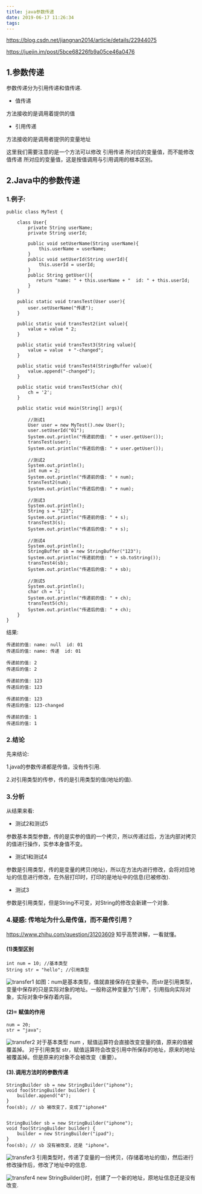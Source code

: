 ```yaml
---
title: java参数传递
date: 2019-06-17 11:26:34
tags:
---
```


https://blog.csdn.net/jiangnan2014/article/details/22944075

https://juejin.im/post/5bce68226fb9a05ce46a0476

## 1.参数传递

参数传递分为引用传递和值传递.

- 值传递

方法接收的是调用着提供的值

- 引用传递

方法接收的是调用者提供的变量地址


这里我们需要注意的是一个方法可以修改 引用传递 所对应的变量值，而不能修改 值传递 所对应的变量值，这是按值调用与引用调用的根本区别。

## 2.Java中的参数传递

### 1.例子:
```
public class MyTest {

    class User{
        private String userName;
        private String userId;

        public void setUserName(String userName){
            this.userName = userName;
        }
        public void setUserId(String userId){
            this.userId = userId;
        }
        public String getUser(){
           return "name: " + this.userName + "  id: " + this.userId;
        }
    }

    public static void transTest(User user){
        user.setUserName("传递");
    }

    public static void transTest2(int value){
        value = value * 2;
    }

    public static void transTest3(String value){
        value = value  + "-changed";
    }

    public static void transTest4(StringBuffer value){
        value.append("-changed");
    }

    public static void transTest5(char ch){
        ch = '2';
    }

    public static void main(String[] args){

        //测试1
        User user = new MyTest().new User();
        user.setUserId("01");
        System.out.println("传递前的值: " + user.getUser());
        transTest(user);
        System.out.println("传递后的值: " + user.getUser());

        //测试2
        System.out.println();
        int num = 2;
        System.out.println("传递前的值: " + num);
        transTest2(num);
        System.out.println("传递后的值: " + num);

        //测试3
        System.out.println();
        String s = "123";
        System.out.println("传递前的值: " + s);
        transTest3(s);
        System.out.println("传递后的值: " + s);

        //测试4
        System.out.println();
        StringBuffer sb = new StringBuffer("123");
        System.out.println("传递前的值: " + sb.toString());
        transTest4(sb);
        System.out.println("传递后的值: " + sb);

        //测试5
        System.out.println();
        char ch = '1';
        System.out.println("传递前的值: " + ch);
        transTest5(ch);
        System.out.println("传递后的值: " + ch);
    }
}

```

结果:
```
传递前的值: name: null  id: 01
传递后的值: name: 传递  id: 01

传递前的值: 2
传递后的值: 2

传递前的值: 123
传递后的值: 123

传递前的值: 123
传递后的值: 123-changed

传递前的值: 1
传递后的值: 1

```

### 2.结论

先来结论:<br>

1.java的参数传递都是传值，没有传引用.<br>

2.对引用类型的传参，传的是引用类型的值(地址的值).<br>


### 3.分析

从结果来看:<br>

- 测试2和测试5

参数基本类型参数，传的是实参的值的一个拷贝，所以传递过后，方法内部对拷贝的值进行操作，实参本身值不变。

- 测试1和测试4

参数是引用类型，传的是变量的拷贝(地址)，所以在方法内进行修改，会将对应地址的信息进行修改，在外层打印时，打印的是地址中的信息(已被修改).

- 测试3

参数是引用类型，但是String不可变，对String的修改会新建一个对象.


### 4.疑惑: 传地址为什么是传值，而不是传引用？

https://www.zhihu.com/question/31203609
知乎高赞讲解，一看就懂。<br>

#### (1)类型区别

```
int num = 10; //基本类型
String str = "hello"; //引用类型
```

![transfer1](http://67.216.218.49:8000/file/blogs/java/base/paramsTransfer1.jpg)
如图：num是基本类型，值就直接保存在变量中。而str是引用类型，变量中保存的只是实际对象的地址。一般称这种变量为"引用"，引用指向实际对象，实际对象中保存着内容。

#### (2)= 赋值的作用
```
num = 20;
str = "java";
```
![transfer2](http://67.216.218.49:8000/file/blogs/java/base/paramsTransfer2.jpg)
对于基本类型 num ，赋值运算符会直接改变变量的值，原来的值被覆盖掉。
对于引用类型 str，赋值运算符会改变引用中所保存的地址，原来的地址被覆盖掉。但是原来的对象不会被改变（重要）。

#### (3).调用方法时的参数传递

```
StringBuilder sb = new StringBuilder("iphone");
void foo(StringBuilder builder) {
    builder.append("4");
}
foo(sb); // sb 被改变了，变成了"iphone4"


StringBuilder sb = new StringBuilder("iphone");
void foo(StringBuilder builder) {
    builder = new StringBuilder("ipad");
}
foo(sb); // sb 没有被改变，还是 "iphone"。

```
![transfer3](http://67.216.218.49:8000/file/blogs/java/base/paramsTransfer3.jpg)
引用类型时，传递了变量的一份拷贝，(存储着地址的值)，然后进行修改操作后，修改了地址中的信息.

![transfer4](http://67.216.218.49:8000/file/blogs/java/base/paramsTransfer4.jpg)
new StringBuilder()时，创建了一个新的地址，原地址信息还是没有改变.
